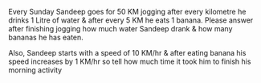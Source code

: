 Every Sunday Sandeep goes for 50 KM jogging after every kilometre he drinks 1 Litre of water & after every 5 KM he eats 1 banana.
Please answer after finishing jogging how much water Sandeep drank & how many bananas he has eaten.

Also, Sandeep starts with a speed of 10 KM/hr & after eating banana his speed increases by 1 KM/hr so tell how much time it took him to finish his morning activity
